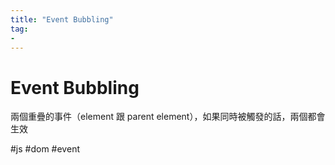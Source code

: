 ```yaml
---
title: "Event Bubbling"
tag: 
- 
---
```

# Event Bubbling
兩個重疊的事件（element 跟 parent element），如果同時被觸發的話，兩個都會生效

#js #dom #event